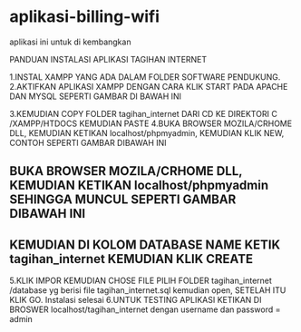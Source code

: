 # aplikasi-billing-wifi
aplikasi ini untuk di kembangkan 

PANDUAN INSTALASI APLIKASI TAGIHAN INTERNET

1.INSTAL XAMPP YANG ADA DALAM FOLDER SOFTWARE PENDUKUNG.
2.AKTIFKAN  APLIKASI XAMPP DENGAN CARA KLIK START PADA APACHE DAN MYSQL SEPERTI  GAMBAR DI BAWAH INI

3.KEMUDIAN COPY FOLDER tagihan_internet DARI CD KE DIREKTORI  C /XAMPP/HTDOCS  KEMUDIAN PASTE
4.BUKA BROWSER MOZILA/CRHOME DLL, KEMUDIAN KETIKAN  localhost/phpmyadmin, KEMUDIAN KLIK NEW,  CONTOH SEPERTI GAMBAR DIBAWAH INI

## BUKA BROWSER MOZILA/CRHOME DLL, KEMUDIAN KETIKAN  localhost/phpmyadmin SEHINGGA MUNCUL SEPERTI GAMBAR DIBAWAH INI

## KEMUDIAN DI KOLOM DATABASE NAME KETIK tagihan_internet KEMUDIAN KLIK CREATE 

5.KLIK IMPOR  KEMUDIAN CHOSE FILE  PILIH  FOLDER tagihan_internet /database yg berisi file tagihan_internet.sql kemudian open, SETELAH ITU KLIK GO. Instalasi selesai
6.UNTUK TESTING APLIKASI KETIKAN DI BROSWER  localhost/tagihan_internet dengan username dan password = admin















